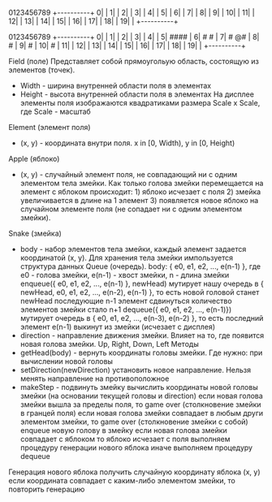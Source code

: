    0123456789
  +----------+
 0|          |
 1|          |
 2|          |
 3|          |
 4|          |
 5|          |
 6|          |
 7|          |
 8|          |
 9|          |
10|          |
11|          |
12|          |
13|          |
14|          |
15|          |
16|          |
17|          |
18|          |
19|          |
  +----------+



   0123456789
  +----------+
 0|          |
 1|          |
 2|          |
 3|          |
 4|          |
 5|   ####   |
 6|   #  #   |
 7|   # @#   |
 8|   #      |
 9|   #      |
10|   #      |
11|          |
12|          |
13|          |
14|          |
15|          |
16|          |
17|          |
18|          |
19|          |
  +----------+

Field (поле)
Представляет собой прямоугольую область, состоящую из элементов (точек).
- Width - ширина внутренней области поля в элементах
- Height - высота внутренней области поля в элементах
На дисплее элементы поля изображаются квадратиками размера Scale x Scale, где Scale - масштаб


Element (элемент поля)
- (x, y) - координата внутри поля. x in [0, Width), y in [0, Height)


Apple (яблоко)
- (x, y) - случайный элемент поля, не совпадающий ни с одним элементом тела змейки. Как только голова змейки перемещается на элемент с яблоком происходит: 1) яблоко исчезает с поля 2) змейка увеличивается в длине на 1 элемент 3) появляется новое яблоко на случайном элементе поля (не сопадает ни с одним элементом змейки).


Snake (змейка)
- body - набор элементов тела змейки, каждый элемент задается координатой (x, y). Для хранения тела змейки импользуется структура данных Queue (очередь).
  body: { e0, e1, e2, ..., e(n-1) }, где e0 - голова змейки, e(n-1) - хвост змейки, n - длина змейки
  enqueue({ e0, e1, e2, ..., e(n-1) }, newHead) мутирует нашу очередь в { newHead, e0, e1, e2, ..., e(n-2), e(n-1) }, то есть
    новой головой станет newHead
    последующие n-1 элемент сдвинуться
    количество элементов змейки стало n+1
  dequeue({ e0, e1, e2, ..., e(n-1)}) мутирует очередь в { e0, e1, e2, ..., e(n-3), e(n-2) }, то есть
    последний элемент e(n-1) выкинут из змейки (исчезает с дисплея)
- direction - направление движения змейки. Влияет на то, где появится новая голова змейки. Up, Right, Down, Left
Методы
- getHead(body) - вернуть координаты головы змейки. Где нужно: при вычислении новой головы
- setDirection(newDirection)
  установить новое направление. Нельзя менять направление на противоположное
- makeStep - подвинуть змейку
  вычислить координаты новой головы змейки (на основании текущей головы и direction)
  если новая голова змейки вышла за пределы поля, то game over (столкновение змейки в гранцей поля)
  если новая голова змейки совпадает в любым други элементом змейки, то game over (столкновение змейки с собой)
  enqueue новую голову в змейку
  если новая голова змейки совпадает с яблоком то
    яблоко исчезает с поля
    выполняем процедуру генерации нового яблока
  иначе выполняем процедуру dequeue


Генерация нового яблока
  получить случайную координату яблока (x, y)
  если координата совпадает с каким-либо элементом змейки, то повторить генерацию
